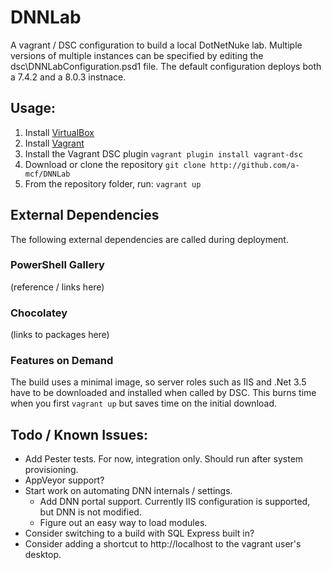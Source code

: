 # DNNLab
A vagrant / DSC configuration to build a local DotNetNuke lab. Multiple versions of multiple instances can be specified 
by editing the dsc\DNNLabConfiguration.psd1 file. The default configuration deploys both a 7.4.2 and a 8.0.3 instnace.

## Usage:
1. Install [VirtualBox](https://www.virtualbox.org/wiki/Downloads)
2. Install [Vagrant](https://www.vagrantup.com/downloads.html)
3. Install the Vagrant DSC plugin
```vagrant plugin install vagrant-dsc```
4. Download or clone the repository
```git clone http://github.com/a-mcf/DNNLab```
5. From the repository folder, run:
```vagrant up```

## External Dependencies
The following external dependencies are called during deployment.
### PowerShell Gallery
(reference / links here)
### Chocolatey
(links to packages here)
### Features on Demand
The build uses a minimal image, so server roles such as IIS and .Net 3.5 have to be
downloaded and installed when called by DSC. This burns time when you first ```vagrant up```
but saves time on the initial download.

## Todo / Known Issues:
- Add Pester tests. For now, integration only. Should run after system provisioning.
- AppVeyor support?
- Start work on automating DNN internals / settings.
    - Add DNN portal support. Currently IIS configuration is supported, but DNN is not modified.
    - Figure out an easy way to load modules.
- Consider switching to a build with SQL Express built in?
- Consider adding a shortcut to http://localhost to the vagrant user's desktop.